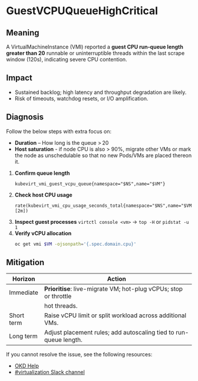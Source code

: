 # GuestVCPUQueueHighCritical

## Meaning
A VirtualMachineInstance (VMI) reported a
**guest CPU run‑queue length greater than 20** runnable or
uninterruptible threads within the last scrape window (120s),
indicating severe CPU contention.

## Impact
* Sustained backlog; high latency and throughput degradation are likely.
* Risk of timeouts, watchdog resets, or I/O amplification.

## Diagnosis
Follow the below steps with extra focus on:
* **Duration** – How long is the queue > 20
* **Host saturation** - if node CPU is also > 90%, migrate other VMs or
  mark the node as unschedulable so that no new Pods/VMs are placed thereon it.

1. **Confirm queue length**
   ```promql
   kubevirt_vmi_guest_vcpu_queue{namespace="$NS",name="$VM"}
   ```
2. **Check host CPU usage**
   ```promql
   rate(kubevirt_vmi_cpu_usage_seconds_total{namespace="$NS",name="$VM"}[2m])
   ```
3. **Inspect guest processes**
   `virtctl console <vm>` → `top -H` or `pidstat -u 1`
4. **Verify vCPU allocation**
   ```bash
   oc get vmi $VM -ojsonpath='{.spec.domain.cpu}'
   ```

## Mitigation
| Horizon  | Action                                                           |
|----------|------------------------------------------------------------------|
| Immediate| **Prioritise**: live-migrate VM; hot-plug vCPUs; stop or throttle |
|          | hot threads.                                                   |
| Short term| Raise vCPU limit or split workload across additional VMs.       |
| Long term| Adjust placement rules; add autoscaling tied to run-queue length.|


<!--USstart-->
If you cannot resolve the issue, see the following resources:

- [OKD Help](https://www.okd.io/help/)
- [#virtualization Slack channel](
  https://kubernetes.slack.com/channels/virtualization)
<!--USend-->

<!--DS: If you cannot resolve the issue, log in to the
[Customer Portal](https://access.redhat.com) and open a support case,
attaching the artifacts gathered during the diagnosis procedure.-->
